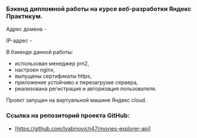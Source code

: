 ### Бэкенд дипломной работы на курсе веб-разработки Яндекс Практикум.

Адрес домена - 

IP-адрес -  

В бэкенде данной работы:
* использован менеджер pm2, 
* настроен nginx, 
* выпущены сертификаты https, 
* приложение устойчиво к перезагрузке сервера, 
* реализована регистрация и авторизация пользователя. 

Проект запущен на виртуальной машине Яндекс cloud.

### Ссылка на репозиторий проекта GitHub:
* [https://github.com/lyabinovich47/movies-explorer-api]